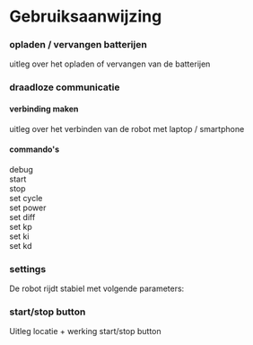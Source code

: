 # Gebruiksaanwijzing

### opladen / vervangen batterijen

uitleg over het opladen of vervangen van de batterijen

### draadloze communicatie
#### verbinding maken
uitleg over het verbinden van de robot met laptop / smartphone

#### commando's
debug  
start  
stop  
set cycle  
set power  
set diff  
set kp  
set ki  
set kd  

### settings
De robot rijdt stabiel met volgende parameters:  

### start/stop button
Uitleg locatie + werking start/stop button
